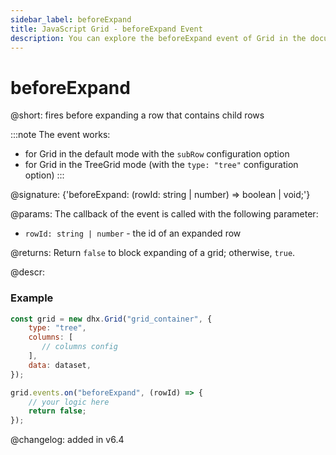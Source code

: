 ```yaml
---
sidebar_label: beforeExpand
title: JavaScript Grid - beforeExpand Event 
description: You can explore the beforeExpand event of Grid in the documentation of the DHTMLX JavaScript UI library. Browse developer guides and API reference, try out code examples and live demos, and download a free 30-day evaluation version of DHTMLX Suite.
---
```


# beforeExpand

@short: fires before expanding a row that contains child rows

:::note
The event works:
- for Grid in the default mode with the `subRow` configuration option
- for Grid in the TreeGrid mode (with the `type: "tree"` configuration option)
:::

@signature: {'beforeExpand: (rowId: string | number) => boolean | void;'}

@params:
The callback of the event is called with the following parameter:

- `rowId: string | number` - the id of an expanded row

@returns:
Return `false` to block expanding of a grid; otherwise, `true`.

@descr:

### Example

~~~jsx {2,9-12}
const grid = new dhx.Grid("grid_container", {
    type: "tree",
    columns: [
       // columns config
    ],
    data: dataset,
});

grid.events.on("beforeExpand", (rowId) => {
    // your logic here
    return false;
});
~~~

@changelog: added in v6.4
